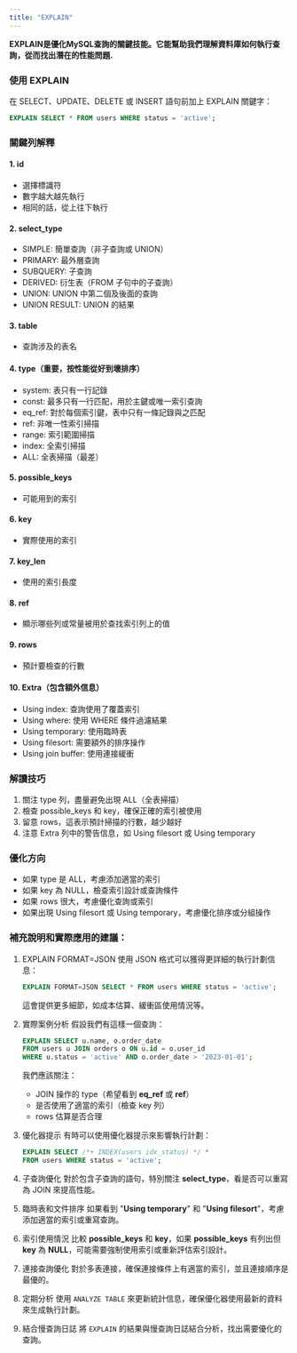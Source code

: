 ```yaml
---
title: "EXPLAIN"
---
```


**EXPLAIN是優化MySQL查詢的關鍵技能。它能幫助我們理解資料庫如何執行查詢，從而找出潛在的性能問題.**

### 使用 EXPLAIN

在 SELECT、UPDATE、DELETE 或 INSERT 語句前加上 EXPLAIN 關鍵字：

```sql
EXPLAIN SELECT * FROM users WHERE status = 'active';
```

### 關鍵列解釋

#### 1. id

* 選擇標識符
* 數字越大越先執行
* 相同的話，從上往下執行

#### 2. select\_type

* SIMPLE: 簡單查詢（非子查詢或 UNION）
* PRIMARY: 最外層查詢
* SUBQUERY: 子查詢
* DERIVED: 衍生表（FROM 子句中的子查詢）
* UNION: UNION 中第二個及後面的查詢
* UNION RESULT: UNION 的結果

#### 3. table

* 查詢涉及的表名

#### 4. type（重要，按性能從好到壞排序）

* system: 表只有一行記錄
* const: 最多只有一行匹配，用於主鍵或唯一索引查詢
* eq\_ref: 對於每個索引鍵，表中只有一條記錄與之匹配
* ref: 非唯一性索引掃描
* range: 索引範圍掃描
* index: 全索引掃描
* ALL: 全表掃描（最差）

#### 5. possible\_keys

* 可能用到的索引

#### 6. key

* 實際使用的索引

#### 7. key\_len

* 使用的索引長度

#### 8. ref

* 顯示哪些列或常量被用於查找索引列上的值

#### 9. rows

* 預計要檢查的行數

#### 10. Extra（包含額外信息）

* Using index: 查詢使用了覆蓋索引
* Using where: 使用 WHERE 條件過濾結果
* Using temporary: 使用臨時表
* Using filesort: 需要額外的排序操作
* Using join buffer: 使用連接緩衝

### 解讀技巧

1. 關注 type 列，盡量避免出現 ALL（全表掃描）
2. 檢查 possible\_keys 和 key，確保正確的索引被使用
3. 留意 rows，這表示預計掃描的行數，越少越好
4. 注意 Extra 列中的警告信息，如 Using filesort 或 Using temporary

### 優化方向

* 如果 type 是 ALL，考慮添加適當的索引
* 如果 key 為 NULL，檢查索引設計或查詢條件
* 如果 rows 很大，考慮優化查詢或索引
* 如果出現 Using filesort 或 Using temporary，考慮優化排序或分組操作

### 補充說明和實際應用的建議：

1.  EXPLAIN FORMAT=JSON 使用 JSON 格式可以獲得更詳細的執行計劃信息：

    ```sql
    EXPLAIN FORMAT=JSON SELECT * FROM users WHERE status = 'active';
    ```

    這會提供更多細節，如成本估算、緩衝區使用情況等。
2.  實際案例分析 假設我們有這樣一個查詢：

    ```sql
    EXPLAIN SELECT u.name, o.order_date
    FROM users u JOIN orders o ON u.id = o.user_id
    WHERE u.status = 'active' AND o.order_date > '2023-01-01';
    ```

    我們應該關注：

    * JOIN 操作的 type（希望看到 **eq\_ref** 或 **ref**）
    * 是否使用了適當的索引（檢查 key 列）
    * rows 估算是否合理
3.  優化器提示 有時可以使用優化器提示來影響執行計劃：

    ```sql
    EXPLAIN SELECT /*+ INDEX(users idx_status) */ *
    FROM users WHERE status = 'active';
    ```
4. 子查詢優化 對於包含子查詢的語句，特別關注 **select\_type**，看是否可以重寫為 JOIN 來提高性能。
5. 臨時表和文件排序 如果看到 "**Using temporary**" 和 "**Using filesort**"，考慮添加適當的索引或重寫查詢。
6. 索引使用情況 比較 **possible\_keys** 和 **key**，如果 **possible\_keys** 有列出但 **key** 為 **NULL**，可能需要強制使用索引或重新評估索引設計。
7. 連接查詢優化 對於多表連接，確保連接條件上有適當的索引，並且連接順序是最優的。
8. 定期分析 使用 `ANALYZE TABLE` 來更新統計信息，確保優化器使用最新的資料來生成執行計劃。
9. 結合慢查詢日誌 將 `EXPLAIN` 的結果與慢查詢日誌結合分析，找出需要優化的查詢。